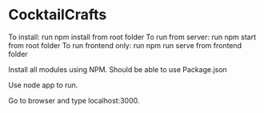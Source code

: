 # CocktailCrafts

To install: run npm install from root folder
To run from server: run npm start from root folder
To run frontend only: run npm run serve from frontend folder

Install all modules using NPM.
Should be able to use Package.json

Use node app to run.

Go to browser and type localhost:3000.

